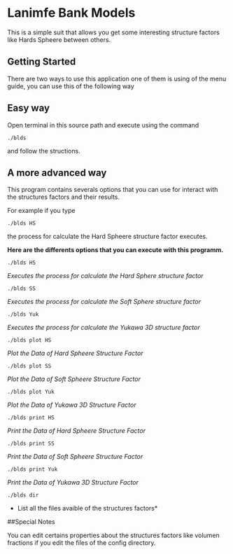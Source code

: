 # Lanimfe Bank Models
This is a simple suit that allows you get some interesting structure factors like Hards Spheere between others.

## Getting Started
There are two ways to use this application one of them is using of the menu guide, you can use this of the following way
## Easy way
Open terminal in this source path and execute using the command
```
./blds

```
and follow the structions.

## A more advanced way 
This program contains severals options that you can use for interact with the structures factors and their results.

For example if you type
```
./blds HS

```
the process for calculate the Hard Spheere structure factor executes.


**Here are the differents options that you can execute with this programm.**

```
./blds HS

```
*Executes the process for calculate the Hard Sphere structure factor*


```
./blds SS

```
*Executes the process for calculate the Soft Sphere structure factor*

```
./blds Yuk

```
*Executes the process for calculate the Yukawa 3D structure factor*


```
./blds plot HS

```
*Plot the Data of Hard Spheere Structure Factor*

```
./blds plot SS

```
*Plot the Data of Soft Spheere Structure Factor*

```
./blds plot Yuk

```
*Plot the Data of Yukawa 3D Structure Factor*

```
./blds print HS

```
*Print the Data of Hard Spheere Structure Factor*


```
./blds print SS

```
*Print the Data of Soft Spheere Structure Factor*


```
./blds print Yuk

```
*Print the Data of Yukawa 3D Structure Factor*


```
./blds dir

```
* List all the files avaible of the structures factors*

##Special Notes

You can edit certains properties about the structures factors like volumen fractions if you edit the files
of the config directory.










